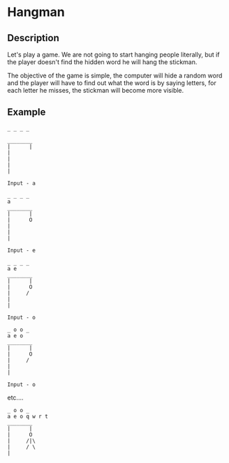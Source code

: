 # Hangman

## Description

Let's play a game. We are not going to start hanging people literally, but if the player doesn't find the hidden word he will hang the stickman.

The objective of the game is simple, the computer will hide a random word and the player will have to find out what the word is by saying letters, for each letter he misses, the stickman will become more visible.

## Example

```text
_ _ _ _ 

________ 
|      | 
|        
|        
|        
|        
```
```text
Input - a
````

```text
_ _ _ _ 
a 
________ 
|      | 
|      O 
|        
|        
|        
```
```text
Input - e
````


```text
_ _ _ _ 
a e 
________ 
|      | 
|      O 
|     /  
|        
|        
```
```text
Input - o
````

```text
_ o o _ 
a e o 
________ 
|      | 
|      O 
|     /  
|        
|        
```
```text
Input - o
````

etc....

```text
_ o o _ 
a e o q w r t 
________ 
|      | 
|      O 
|     /|\
|     / \
|        
```
